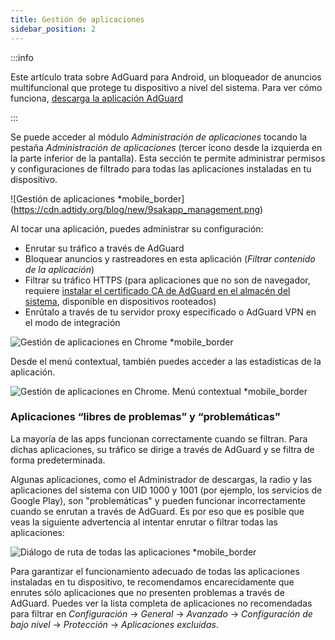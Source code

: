 ```yaml
---
title: Gestión de aplicaciones
sidebar_position: 2
---
```


:::info

Este artículo trata sobre AdGuard para Android, un bloqueador de anuncios multifuncional que protege tu dispositivo a nivel del sistema. Para ver cómo funciona, [descarga la aplicación AdGuard](https://agrd.io/download-kb-adblock)

:::

Se puede acceder al módulo _Administración de aplicaciones_ tocando la pestaña _Administración de aplicaciones_ (tercer ícono desde la izquierda en la parte inferior de la pantalla). Esta sección te permite administrar permisos y configuraciones de filtrado para todas las aplicaciones instaladas en tu dispositivo.

![Gestión de aplicaciones \*mobile_border] (https://cdn.adtidy.org/blog/new/9sakapp_management.png)

Al tocar una aplicación, puedes administrar su configuración:

- Enrutar su tráfico a través de AdGuard
- Bloquear anuncios y rastreadores en esta aplicación (_Filtrar contenido de la aplicación_)
- Filtrar su tráfico HTTPS (para aplicaciones que no son de navegador, requiere [instalar el certificado CA de AdGuard en el almacén del sistema](/adguard-for-android/solving-problems/https-certificate-for-rooted/), disponible en dispositivos rooteados)
- Enrútalo a través de tu servidor proxy especificado o AdGuard VPN en el modo de integración

![Gestión de aplicaciones en Chrome \*mobile\_border](https://cdn.adtidy.org/blog/new/nvvgochrome_management.png)

Desde el menú contextual, también puedes acceder a las estadísticas de la aplicación.

![Gestión de aplicaciones en Chrome. Menú contextual \*mobile\_border](https://cdn.adtidy.org/blog/new/4z85achome_management_context_menu.png)

### Aplicaciones “libres de problemas” y “problemáticas”

La mayoría de las apps funcionan correctamente cuando se filtran. Para dichas aplicaciones, su tráfico se dirige a través de AdGuard y se filtra de forma predeterminada.

Algunas aplicaciones, como el Administrador de descargas, la radio y las aplicaciones del sistema con UID 1000 y 1001 (por ejemplo, los servicios de Google Play), son "problemáticas" y pueden funcionar incorrectamente cuando se enrutan a través de AdGuard. Es por eso que es posible que veas la siguiente advertencia al intentar enrutar o filtrar todas las aplicaciones:

![Diálogo de ruta de todas las aplicaciones \*mobile\_border](https://cdn.adtidy.org/blog/new/6du8jiroute_all.png)

Para garantizar el funcionamiento adecuado de todas las aplicaciones instaladas en tu dispositivo, te recomendamos encarecidamente que enrutes sólo aplicaciones que no presenten problemas a través de AdGuard. Puedes ver la lista completa de aplicaciones no recomendadas para filtrar en _Configuración_ → _General_ → _Avanzado_ → _Configuración de bajo nivel_ → _Protección_ → _Aplicaciones excluidas_.
